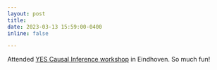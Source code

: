 ```yaml
---
layout: post
title: 
date: 2023-03-13 15:59:00-0400
inline: false

---
```


Attended <a href="https://www.eurandom.tue.nl/event/yes-causal-inference/">YES Causal Inference workshop</a> in Eindhoven. So much fun!
<!-- :us: -->